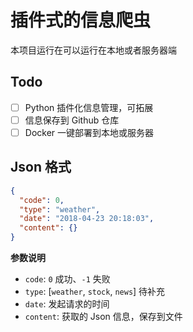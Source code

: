 # 插件式的信息爬虫

本项目运行在可以运行在本地或者服务器端

## Todo
- [ ] Python 插件化信息管理，可拓展
- [ ] 信息保存到 Github 仓库
- [ ] Docker 一键部署到本地或服务器

## Json 格式

```json
{
  "code": 0,
  "type": "weather",
  "date": "2018-04-23 20:18:03",
  "content": {}
}
```

**参数说明**

- `code`: `0` 成功、`-1` 失败
- `type`: [`weather`, `stock`, `news`] 待补充
- `date`: 发起请求的时间
- `content`: 获取的 Json 信息，保存到文件